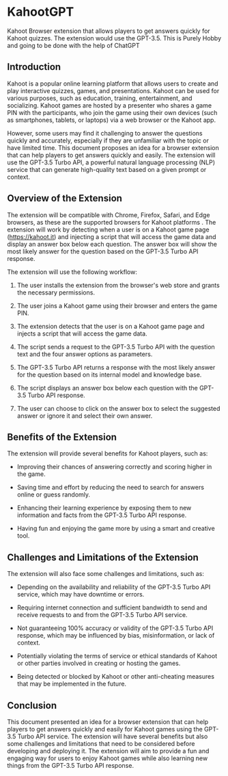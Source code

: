 # KahootGPT
Kahoot Browser extension that allows players to get answers quickly for Kahoot quizzes. The extension would use the GPT-3.5. This is Purely Hobby and going to be done with the help of ChatGPT
 

## Introduction 

  

Kahoot is a popular online learning platform that allows users to create and play interactive quizzes, games, and presentations. Kahoot can be used for various purposes, such as education, training, entertainment, and socializing. Kahoot games are hosted by a presenter who shares a game PIN with the participants, who join the game using their own devices (such as smartphones, tablets, or laptops) via a web browser or the Kahoot app. 

  

However, some users may find it challenging to answer the questions quickly and accurately, especially if they are unfamiliar with the topic or have limited time. This document proposes an idea for a browser extension that can help players to get answers quickly and easily. The extension will use the GPT-3.5 Turbo API, a powerful natural language processing (NLP) service that can generate high-quality text based on a given prompt or context. 

  

## Overview of the Extension 

  

The extension will be compatible with Chrome, Firefox, Safari, and Edge browsers, as these are the supported browsers for Kahoot platforms . The extension will work by detecting when a user is on a Kahoot game page (https://kahoot.it) and injecting a script that will access the game data and display an answer box below each question. The answer box will show the most likely answer for the question based on the GPT-3.5 Turbo API response. 

  

The extension will use the following workflow: 

  

1. The user installs the extension from the browser's web store and grants the necessary permissions. 

2. The user joins a Kahoot game using their browser and enters the game PIN. 

3. The extension detects that the user is on a Kahoot game page and injects a script that will access the game data. 

4. The script sends a request to the GPT-3.5 Turbo API with the question text and the four answer options as parameters. 

5. The GPT-3.5 Turbo API returns a response with the most likely answer for the question based on its internal model and knowledge base. 

6. The script displays an answer box below each question with the GPT-3.5 Turbo API response. 

7. The user can choose to click on the answer box to select the suggested answer or ignore it and select their own answer. 

  

## Benefits of the Extension 

  

The extension will provide several benefits for Kahoot players, such as: 

  

- Improving their chances of answering correctly and scoring higher in the game. 

- Saving time and effort by reducing the need to search for answers online or guess randomly. 

- Enhancing their learning experience by exposing them to new information and facts from the GPT-3.5 Turbo API response. 

- Having fun and enjoying the game more by using a smart and creative tool. 

  

## Challenges and Limitations of the Extension 

  

The extension will also face some challenges and limitations, such as: 

  

- Depending on the availability and reliability of the GPT-3.5 Turbo API service, which may have downtime or errors. 

- Requiring internet connection and sufficient bandwidth to send and receive requests to and from the GPT-3.5 Turbo API service. 

- Not guaranteeing 100% accuracy or validity of the GPT-3.5 Turbo API response, which may be influenced by bias, misinformation, or lack of context. 

- Potentially violating the terms of service or ethical standards of Kahoot or other parties involved in creating or hosting the games. 

- Being detected or blocked by Kahoot or other anti-cheating measures that may be implemented in the future. 

  

## Conclusion 

  

This document presented an idea for a browser extension that can help players to get answers quickly and easily for Kahoot games using the GPT-3.5 Turbo API service. The extension will have several benefits but also some challenges and limitations that need to be considered before developing and deploying it. The extension will aim to provide a fun and engaging way for users to enjoy Kahoot games while also learning new things from the GPT-3.5 Turbo API response. 

 